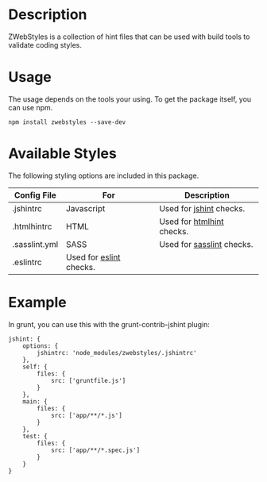Description
===
ZWebStyles is a collection of hint files that can be used with build tools to validate coding styles. 


Usage
===
The usage depends on the tools your using.  To get the package itself, you can use npm.

```
npm install zwebstyles --save-dev
```

Available Styles
===
The following styling options are included in this package.


|Config File|For|Description|
|----|--|---------|
|.jshintrc|Javascript|Used for [jshint](http://jshint.com/) checks.|
|.htmlhintrc|HTML|Used for [htmlhint](http://htmlhint.com/) checks.|
|.sasslint.yml|SASS|Used for [sasslint](https://github.com/sasstools/sass-lint) checks.|
|.eslintrc|Used for [eslint](http://eslint.org/) checks.|


Example
===
In grunt, you can use this with the grunt-contrib-jshint plugin:

```
jshint: {
    options: {
        jshintrc: 'node_modules/zwebstyles/.jshintrc'
    },
    self: {
        files: {
            src: ['gruntfile.js']
        }
    },
    main: {
        files: {
            src: ['app/**/*.js']
        }
    },
    test: {
        files: {
            src: ['app/**/*.spec.js']
        }
    }
}
```